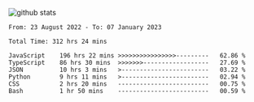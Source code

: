 
![github stats](https://github-readme-stats.vercel.app/api?username=realmahd1&show_icons=true&theme=codeSTACKr&hide_rank=true&count_private=true)

<!--START_SECTION:waka-->

```text
From: 23 August 2022 - To: 07 January 2023

Total Time: 312 hrs 24 mins

JavaScript    196 hrs 22 mins >>>>>>>>>>>>>>>>---------   62.86 %
TypeScript    86 hrs 30 mins  >>>>>>>------------------   27.69 %
JSON          10 hrs 3 mins   >------------------------   03.22 %
Python        9 hrs 11 mins   >------------------------   02.94 %
CSS           2 hrs 20 mins   -------------------------   00.75 %
Bash          1 hr 50 mins    -------------------------   00.59 %
```

<!--END_SECTION:waka-->
